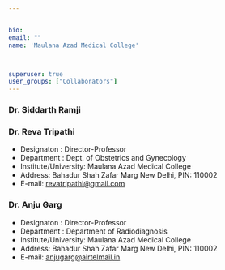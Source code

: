 ```yaml
---


bio: 
email: ""
name: 'Maulana Azad Medical College'



superuser: true
user_groups: ["Collaborators"]
---
```


### Dr. Siddarth Ramji

### Dr. Reva Tripathi
 *	Designaton : Director-Professor
 *	Department : Dept. of Obstetrics and Gynecology
 *	Institute/University: Maulana Azad Medical College  
 *	Address: Bahadur Shah Zafar Marg New Delhi, PIN: 110002
 *	E-mail: revatripathi@gmail.com 
 
### Dr. Anju Garg
 *	Designaton : Director-Professor
 *	Department : Department of Radiodiagnosis
 *	Institute/University: Maulana Azad Medical College  
 *	Address: Bahadur Shah Zafar Marg New Delhi, PIN: 110002
 *	E-mail: anjugarg@airtelmail.in  

